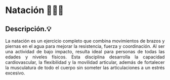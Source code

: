 # Natación 🏊‍♂️💦


## Descripción.💡

<p align="justify">La natación es un ejercicio completo que combina movimientos de brazos y piernas en el agua para mejorar la resistencia, fuerza y coordinación. Al ser una actividad de bajo impacto, resulta ideal para personas de todas las edades y niveles físicos. Esta disciplina desarrolla la capacidad cardiovascular, la flexibilidad y la movilidad articular, además de fortalecer la musculatura de todo el cuerpo sin someter las articulaciones a un estrés excesivo.</p>
